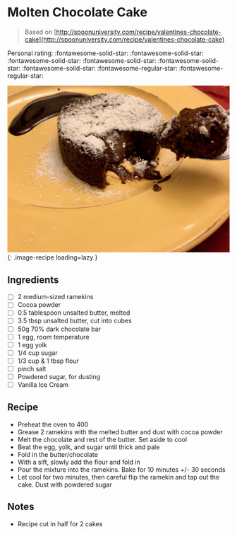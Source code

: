 <!-- Needs Manual Review -->

# Molten Chocolate Cake

> Based on [http://spoonuniversity.com/recipe/valentines-chocolate-cake](http://spoonuniversity.com/recipe/valentines-chocolate-cake)

<!-- {cts} rating=3; (User can specify rating on scale of 1-5) -->

Personal rating: :fontawesome-solid-star: :fontawesome-solid-star: :fontawesome-solid-star: :fontawesome-solid-star: :fontawesome-solid-star: :fontawesome-solid-star: :fontawesome-regular-star: :fontawesome-regular-star:

<!-- {cte} -->

<!-- {cts} name_image=molten_chocolate_cake.jpeg; (User can specify image name) -->

![molten_chocolate_cake.jpeg](./molten_chocolate_cake.jpeg){: .image-recipe loading=lazy }

<!-- {cte} -->

## Ingredients

- [ ] 2 medium-sized ramekins
- [ ] Cocoa powder
- [ ] 0.5 tablespoon unsalted butter, melted
- [ ] 3.5 tbsp unsalted butter, cut into cubes
- [ ] 50g 70% dark chocolate bar
- [ ] 1 egg, room temperature
- [ ] 1 egg yolk
- [ ] 1/4 cup sugar
- [ ] 1/3 cup & 1 tbsp flour
- [ ] pinch salt
- [ ] Powdered sugar, for dusting
- [ ] Vanilla Ice Cream

## Recipe

- Preheat the oven to 400
- Grease 2 ramekins with the melted butter and dust with cocoa powder
- Melt the chocolate and rest of the butter. Set aside to cool
- Beat the egg, yolk, and sugar until thick and pale
- Fold in the butter/chocolate
- With a sift, slowly add the flour and fold in
- Pour the mixture into the ramekins. Bake for 10 minutes +/- 30 seconds
- Let cool for two minutes, then careful flip the ramekin and tap out the cake. Dust with powdered sugar

## Notes

- Recipe cut in half for 2 cakes
